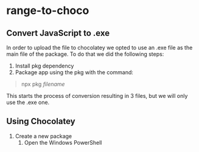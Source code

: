 # range-to-choco

## Convert JavaScript to .exe

In order to upload the file to chocolatey we opted to use an .exe file as the main file of the package.
To do that we did the following steps:

1. Install pkg dependency
2. Package app using the pkg with the command:
> npx pkg *filename*

This starts the process of conversion resulting in 3 files, but we will only use the .exe one.

## Using Chocolatey

1. Create a new package
    1. Open the Windows PowerShell 